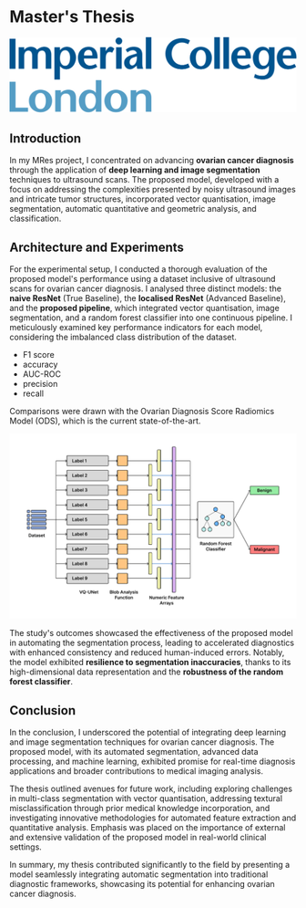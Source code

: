 # Master's Thesis

![logo](./imperial.png ':size=40%')

## Introduction

In my MRes project, I concentrated on advancing **ovarian cancer diagnosis** through the application of **deep learning and image segmentation** techniques to ultrasound scans. The proposed model, developed with a focus on addressing the complexities presented by noisy ultrasound images and intricate tumor structures, incorporated vector quantisation, image segmentation, automatic quantitative and geometric analysis, and classification.

## Architecture and Experiments

For the experimental setup, I conducted a thorough evaluation of the proposed model's performance using a dataset inclusive of ultrasound scans for ovarian cancer diagnosis. I analysed three distinct models: the **naive ResNet** (True Baseline), the **localised ResNet** (Advanced Baseline), and the **proposed pipeline**, which integrated vector quantisation, image segmentation, and a random forest classifier into one continuous pipeline. I meticulously examined key performance indicators for each model, considering the imbalanced class distribution of the dataset.

-   F1 score
-   accuracy
-   AUC-ROC
-   precision
-   recall

Comparisons were drawn with the Ovarian Diagnosis Score Radiomics Model (ODS), which is the current state-of-the-art.

![logo](./mres-auto-seg-model.png ':size=WIDTHxHEIGHT')

The study's outcomes showcased the effectiveness of the proposed model in automating the segmentation process, leading to accelerated diagnostics with enhanced consistency and reduced human-induced errors. Notably, the model exhibited **resilience to segmentation inaccuracies**, thanks to its high-dimensional data representation and the **robustness of the random forest classifier**.

## Conclusion

In the conclusion, I underscored the potential of integrating deep learning and image segmentation techniques for ovarian cancer diagnosis. The proposed model, with its automated segmentation, advanced data processing, and machine learning, exhibited promise for real-time diagnosis applications and broader contributions to medical imaging analysis.

The thesis outlined avenues for future work, including exploring challenges in multi-class segmentation with vector quantisation, addressing textural misclassification through prior medical knowledge incorporation, and investigating innovative methodologies for automated feature extraction and quantitative analysis. Emphasis was placed on the importance of external and extensive validation of the proposed model in real-world clinical settings.

In summary, my thesis contributed significantly to the field by presenting a model seamlessly integrating automatic segmentation into traditional diagnostic frameworks, showcasing its potential for enhancing ovarian cancer diagnosis.
